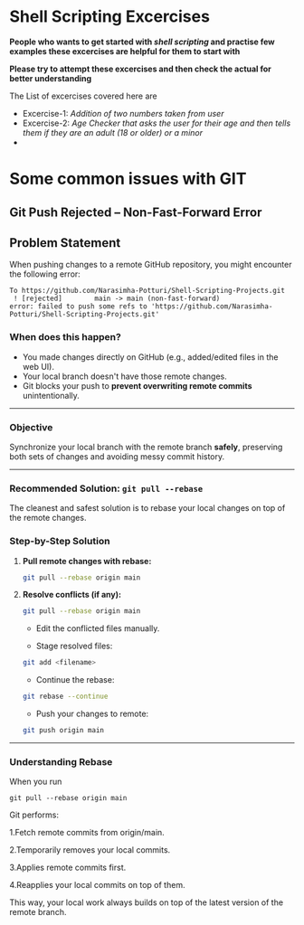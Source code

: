 # Shell Scripting Excercises

**People who wants to get started with _shell scripting_ and practise few examples these excercises are helpful for them to start with**

**Please try to attempt these excercises and then check the actual for better understanding**

The List of excercises covered here are
* Excercise-1:  _Addition of two numbers taken from user_
* Excercise-2:  _Age Checker that asks the user for their age and then tells them if they are an adult (18 or older) or a minor_
* 



# Some common issues with GIT

## Git Push Rejected – Non-Fast-Forward Error

## **Problem Statement**

When pushing changes to a remote GitHub repository, you might encounter the following error:

```
To https://github.com/Narasimha-Potturi/Shell-Scripting-Projects.git
 ! [rejected]        main -> main (non-fast-forward)
error: failed to push some refs to 'https://github.com/Narasimha-Potturi/Shell-Scripting-Projects.git'

```


### **When does this happen?**
- You made changes directly on GitHub (e.g., added/edited files in the web UI).
- Your local branch doesn't have those remote changes.
- Git blocks your push to **prevent overwriting remote commits** unintentionally.

---

### **Objective**

Synchronize your local branch with the remote branch **safely**, preserving both sets of changes and avoiding messy commit history.

---

### **Recommended Solution: `git pull --rebase`**

The cleanest and safest solution is to rebase your local changes on top of the remote changes.

### **Step-by-Step Solution**

1. **Pull remote changes with rebase:**

   ```bash
   git pull --rebase origin main
   ```
2. **Resolve conflicts (if any):**

   ```bash
   git pull --rebase origin main
   ```
   * Edit the conflicted files manually.

   * Stage resolved files:

   ```bash
   git add <filename>
   ```
   * Continue the rebase:
   ```bash
   git rebase --continue
   ```
   * Push your changes to remote:

   ```bash
   git push origin main
   ```
   
---

### Understanding Rebase

When you run

`git pull --rebase origin main`

Git performs:

1.Fetch remote commits from origin/main.

2.Temporarily removes your local commits.

3.Applies remote commits first.

4.Reapplies your local commits on top of them.

This way, your local work always builds on top of the latest version of the remote branch.


